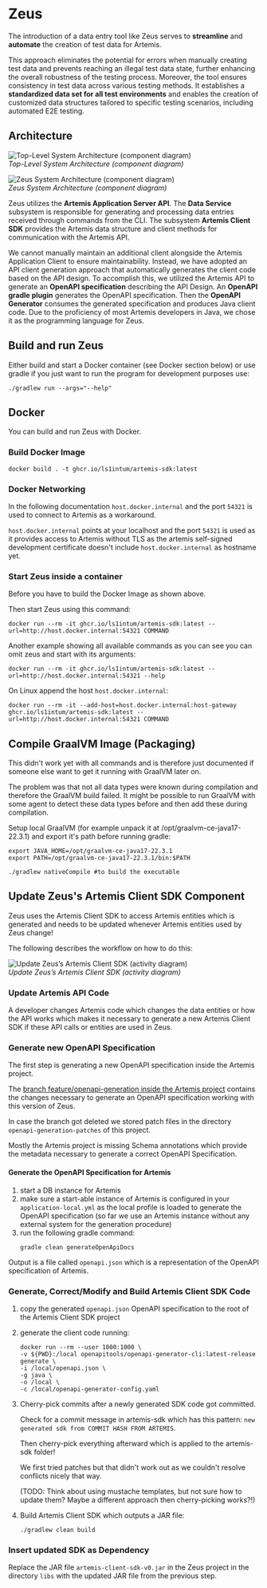 # Zeus

The introduction of a data entry tool like Zeus serves to **streamline** and **automate** the creation of test data for
Artemis.

This approach eliminates the potential for errors when manually creating test data and prevents reaching an illegal test
data state, further enhancing the overall robustness of the testing process.
Moreover, the tool ensures consistency in test data across various testing methods.
It establishes a **standardized data set for all test environments** and enables the creation of customized data structures
tailored to specific testing scenarios, including automated E2E testing.



## Architecture

![Top-Level System Architecture (component diagram)](https://github.com/ls1intum/artemis-sdk/raw/main/artemis-zeus/docs/images/ArchitectureWithTestdataClient.drawio.png "Top-Level System Architecture (component diagram)") <br>
*Top-Level System Architecture (component diagram)*

![Zeus System Architecture (component diagram)](https://github.com/ls1intum/artemis-sdk/raw/main/artemis-zeus/docs/images/ArchitectureTestdataClient.drawio.png "Zeus System Architecture (component diagram)") <br>
*Zeus System Architecture (component diagram)*

Zeus utilizes the **Artemis Application Server API**.
The **Data Service** subsystem is responsible for generating and processing data entries received through commands
from the CLI.
The subsystem **Artemis Client SDK** provides the Artemis data structure and client methods for communication
with the Artemis API.

We cannot manually maintain an additional client alongside the Artemis Application Client to ensure maintainability.
Instead, we have adopted an API client generation approach that automatically generates the client code based
on the API design.
To accomplish this, we utilized the Artemis API to generate an **OpenAPI specification** describing the API Design.
An **OpenAPI gradle plugin** generates the OpenAPI specification.
Then the **OpenAPI Generator** consumes the generated specification and produces Java client code.
Due to the proficiency of most Artemis developers in Java, we chose it as the programming language for Zeus.



## Build and run Zeus

Either build and start a Docker container (see Docker section below) or use gradle if you just want to run the program
for development purposes use: <br>
```
./gradlew run --args="--help"
```



## Docker

You can build and run Zeus with Docker.

### Build Docker Image
```
docker build . -t ghcr.io/ls1intum/artemis-sdk:latest
```

### Docker Networking
In the following documentation `host.docker.internal` and the port `54321` is used to connect to Artemis as a workaround.

`host.docker.internal` points at your localhost and the port `54321` is used as it provides access to Artemis without
TLS as the artemis self-signed development certificate doesn't include `host.docker.internal` as hostname yet.

### Start Zeus inside a container
Before you have to build the Docker Image as shown above.

Then start Zeus using this command: <br>
```
docker run --rm -it ghcr.io/ls1intum/artemis-sdk:latest --url=http://host.docker.internal:54321 COMMAND
```

Another example showing all available commands as you can see you can omit zeus and start with its arguments:
```
docker run --rm -it ghcr.io/ls1intum/artemis-sdk:latest --url=http://host.docker.internal:54321 --help
```

On Linux append the host `host.docker.internal`: <br>
```
docker run --rm -it --add-host=host.docker.internal:host-gateway ghcr.io/ls1intum/artemis-sdk:latest --url=http://host.docker.internal:54321 COMMAND
```



## Compile GraalVM Image (Packaging)

This didn't work yet with all commands and is therefore just documented if someone else want to get it running
with GraalVM later on.

The problem was that not all data types were known during compilation and therefore the GraalVM build failed.
It might be possible to run GraalVM with some agent to detect these data types before and then add these during
compilation.

Setup local GraalVM (for example unpack it at /opt/graalvm-ce-java17-22.3.1) and export it's path before running gradle:
```
export JAVA_HOME=/opt/graalvm-ce-java17-22.3.1      
export PATH=/opt/graalvm-ce-java17-22.3.1/bin:$PATH

./gradlew nativeCompile #to build the executable
```



## Update Zeus's Artemis Client SDK Component

Zeus uses the Artemis Client SDK to access Artemis entities which is generated and needs to be updated whenever Artemis
entities used by Zeus change!

The following describes the workflow on how to do this:

![Update Zeus’s Artemis Client SDK (activity diagram)](https://github.com/ls1intum/artemis-sdk/raw/main/artemis-zeus/docs/images/ActivityDiagramUpdatingZeus.drawio.png "Update Zeus’s Artemis Client SDK (activity diagram)") <br>
*Update Zeus’s Artemis Client SDK (activity diagram)*

### Update Artemis API Code
A developer changes Artemis code which changes the data entities or how the API works which makes it necessary to
generate a new Artemis Client SDK if these API calls or entities are used in Zeus.

### Generate new OpenAPI Specification
The first step is generating a new OpenAPI specification inside the Artemis project.

The [branch feature/openapi-generation inside the Artemis project](https://github.com/ls1intum/Artemis/compare/develop...feature/openapi-generation)
contains the changes necessary to generate an OpenAPI specification working with this version of Zeus.

In case the branch got deleted we stored patch files in the directory `openapi-generation-patches` of this project.

Mostly the Artemis project is missing Schema annotations which provide the metadata necessary to generate a correct
OpenAPI Specification.

#### Generate the OpenAPI Specification for Artemis

1) start a DB instance for Artemis
2) make sure a start-able instance of Artemis is configured in your `application-local.yml` as the local profile is loaded
   to generate the OpenAPI specification (so far we use an Artemis instance without any external system for the
   generation procedure)
3) run the following gradle command:
   ```
   gradle clean generateOpenApiDocs
   ```

Output is a file called `openapi.json` which is a representation of the OpenAPI specification of Artemis.

### Generate, Correct/Modify and Build Artemis Client SDK Code

1) copy the generated `openapi.json` OpenAPI specification to the root of the Artemis Client SDK project
2) generate the client code running:
   ```
   docker run --rm --user 1000:1000 \                                          
   -v ${PWD}:/local openapitools/openapi-generator-cli:latest-release generate \
   -i /local/openapi.json \
   -g java \
   -o /local \
   -c /local/openapi-generator-config.yaml
   ```

3) Cherry-pick commits after a newly generated SDK code got committed.

   Check for a commit message in artemis-sdk which has this pattern: `new generated sdk from COMMIT HASH FROM ARTEMIS`.

   Then cherry-pick everything afterward which is applied to the artemis-sdk folder!

   We first tried patches but that didn't work out as we couldn't resolve conflicts nicely that way.

   (TODO: Think about using mustache templates, but not sure how to update them? Maybe a different approach then
   cherry-picking works?!)

4) Build Artemis Client SDK which outputs a JAR file:
   ```
   ./gradlew clean build
   ```

### Insert updated SDK as Dependency

Replace the JAR file `artemis-client-sdk-v0.jar` in the Zeus project in the directory `libs` with the updated JAR file
from the previous step.
